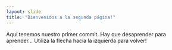 ```yaml
---
layout: slide
title: "Bienvenidos a la segunda página!"
---
```

Aquí tenemos nuestro primer commit. Hay que desaprender para aprender... 
Utiliza la flecha hacia la izquierda para volver!
